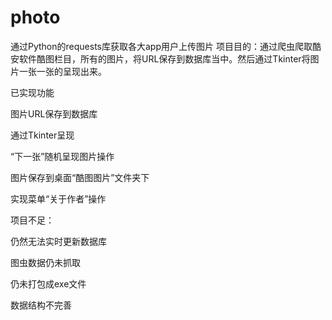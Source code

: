 # photo
通过Python的requests库获取各大app用户上传图片
项目目的：通过爬虫爬取酷安软件酷图栏目，所有的图片，将URL保存到数据库当中。然后通过Tkinter将图片一张一张的呈现出来。

已实现功能

图片URL保存到数据库

通过Tkinter呈现

“下一张”随机呈现图片操作

图片保存到桌面“酷图图片”文件夹下

实现菜单“关于作者”操作

项目不足：

仍然无法实时更新数据库

图虫数据仍未抓取

仍未打包成exe文件

数据结构不完善
